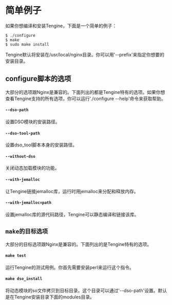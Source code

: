 # 简单例子

如果你想编译和安装Tengine，下面是一个简单的例子：

```
$ ./configure
$ make
$ sudo make install
```

Tengine默认将安装在/usr/local/nginx目录。你可以用'--prefix'来指定你想要的安装目录。

## configure脚本的选项

大部分的选项跟Nginx是兼容的。下面列出的都是Tengine特有的选项。如果你想查看Tengine支持的所有选项，你可以运行'./configure --help'命令来获取帮助。


#### `--dso-path`

设置DSO模块的安装路径。


#### `--dso-tool-path`

设置dso_tool脚本本身的安装路径。


#### `--without-dso`

关闭动态加载模块的功能。


#### `--with-jemalloc`

让Tengine链接jemalloc库，运行时用jemalloc来分配和释放内存。


#### `--with-jemalloc=path`

设置jemalloc库的源代码路径，Tengine可以静态编译和链接该库。

## `make的目标选项`

大部分的目标选项跟Nginx是兼容的。下面列出的是Tengine特有的选项。


#### `make test`

运行Tengine的测试用例。你首先需要安装perl来运行这个指令。


#### `make dso_install`

将动态模块的so文件拷贝到目标目录。这个目录可以通过'--dso-path'设置。默认是在Tengine安装目录下面的modules目录。

